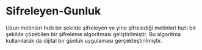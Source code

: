 # Sifreleyen-Gunluk
Uzun metinleri hızlı bir şekilde şifreleyen ve yine şifrelediği metinleri hızlı bir şekilde çözebilen bir şifreleme algoritması geliştirilmiştir. Bu algoritma kullanılarak da dijital bir günlük uygulaması gerçekleştirilmiştir.
